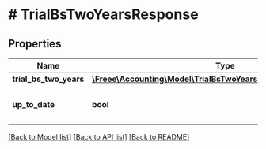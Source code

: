 # # TrialBsTwoYearsResponse

## Properties

Name | Type | Description | Notes
------------ | ------------- | ------------- | -------------
**trial_bs_two_years** | [**\Freee\Accounting\Model\TrialBsTwoYearsResponseTrialBsTwoYears**](TrialBsTwoYearsResponseTrialBsTwoYears.md) |  |
**up_to_date** | **bool** | 集計結果が最新かどうか |

[[Back to Model list]](../../README.md#models) [[Back to API list]](../../README.md#endpoints) [[Back to README]](../../README.md)
